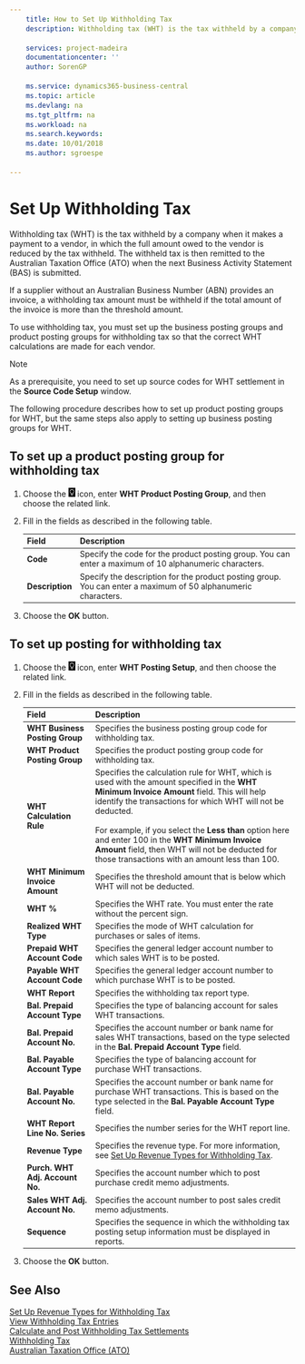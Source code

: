 ```yaml
---
    title: How to Set Up Withholding Tax
    description: Withholding tax (WHT) is the tax withheld by a company when it makes a payment to a vendor, in which the full amount owed to the vendor is reduced by the tax withheld. The withheld tax is then remitted to the Australian Taxation Office (ATO) when the next Business Activity Statement (BAS) is submitted.

    services: project-madeira 
    documentationcenter: ''
    author: SorenGP

    ms.service: dynamics365-business-central
    ms.topic: article
    ms.devlang: na
    ms.tgt_pltfrm: na
    ms.workload: na
    ms.search.keywords:
    ms.date: 10/01/2018
    ms.author: sgroespe

---
```

# Set Up Withholding Tax
Withholding tax (WHT) is the tax withheld by a company when it makes a payment to a vendor, in which the full amount owed to the vendor is reduced by the tax withheld. The withheld tax is then remitted to the Australian Taxation Office (ATO) when the next Business Activity Statement (BAS) is submitted.  

If a supplier without an Australian Business Number (ABN) provides an invoice, a withholding tax amount must be withheld if the total amount of the invoice is more than the threshold amount.  

To use withholding tax, you must set up the business posting groups and product posting groups for withholding tax so that the correct WHT calculations are made for each vendor.  

> [!NOTE]  
>  As a prerequisite, you need to set up source codes for WHT settlement in the **Source Code Setup** window.  

The following procedure describes how to set up product posting groups for WHT, but the same steps also apply to setting up business posting groups for WHT.  

## To set up a product posting group for withholding tax  

1.  Choose the ![Search for Page or Report](../../media/ui-search/search_small.png "Search for Page or Report icon") icon, enter **WHT Product Posting Group**, and then choose the related link.  
2.  Fill in the fields as described in the following table.  

    |Field|Description|  
    |---------------------------------|---------------------------------------|  
    |**Code**|Specify the code for the product posting group. You can enter a maximum of 10 alphanumeric characters.|  
    |**Description**|Specify the description for the product posting group. You can enter a maximum of 50 alphanumeric characters.|  

3.  Choose the **OK** button.  

## To set up posting for withholding tax  

1.  Choose the ![Search for Page or Report](../../media/ui-search/search_small.png "Search for Page or Report icon") icon, enter **WHT Posting Setup**, and then choose the related link.  

2.  Fill in the fields as described in the following table.  

    |Field|Description|  
    |---------------------------------|---------------------------------------|  
    |**WHT Business Posting Group**|Specifies the business posting group code for withholding tax.|  
    |**WHT Product Posting Group**|Specifies the product posting group code for withholding tax.|  
    |**WHT Calculation Rule**|Specifies the calculation rule for WHT, which is used with the amount specified in the **WHT Minimum Invoice Amount** field. This will help identify the transactions for which WHT will not be deducted.<br /><br /> For example, if you select the **Less than** option here and enter 100 in the **WHT Minimum Invoice Amount** field, then WHT will not be deducted for those transactions with an amount less than 100.|  
    |**WHT Minimum Invoice Amount**|Specifies the threshold amount that is below which WHT will not be deducted.|  
    |**WHT %**|Specifies the WHT rate. You must enter the rate without the percent sign.|  
    |**Realized WHT Type**|Specifies the mode of WHT calculation for purchases or sales of items.|  
    |**Prepaid WHT Account Code**|Specifies the general ledger account number to which sales WHT is to be posted.|  
    |**Payable WHT Account Code**|Specifies the general ledger account number to which purchase WHT is to be posted.|  
    |**WHT Report**|Specifies the withholding tax report type.|  
    |**Bal. Prepaid Account Type**|Specifies the type of balancing account for sales WHT transactions.|  
    |**Bal. Prepaid Account No.**|Specifies the account number or bank name for sales WHT transactions, based on the type selected in the **Bal. Prepaid Account Type** field.|  
    |**Bal. Payable Account Type**|Specifies the type of balancing account for purchase WHT transactions.|  
    |**Bal. Payable Account No.**|Specifies the account number or bank name for purchase WHT transactions. This is based on the type selected in the **Bal. Payable Account Type** field.|  
    |**WHT Report Line No. Series**|Specifies the number series for the WHT report line.|  
    |**Revenue Type**|Specifies the revenue type. For more information, see [Set Up Revenue Types for Withholding Tax](how-to-set-up-revenue-types-for-withholding-tax.md).|  
    |**Purch. WHT Adj. Account No.**|Specifies the account number which to post purchase credit memo adjustments.|  
    |**Sales WHT Adj. Account No.**|Specifies the account number to post sales credit memo adjustments.|  
    |**Sequence**|Specifies the sequence in which the withholding tax posting setup information must be displayed in reports.|  

3.  Choose the **OK** button.  

## See Also  
 [Set Up Revenue Types for Withholding Tax](how-to-set-up-revenue-types-for-withholding-tax.md)   
 [View Withholding Tax Entries](how-to-view-withholding-tax-entries.md)   
 [Calculate and Post Withholding Tax Settlements](how-to-calculate-and-post-withholding-tax-settlements.md)   
 [Withholding Tax](withholding-tax.md)   
 [Australian Taxation Office (ATO)](https://www.ato.gov.au/)
